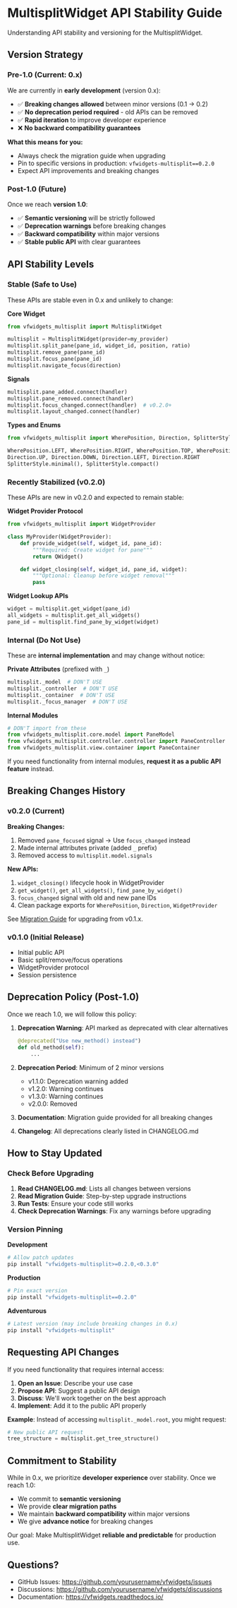 # MultisplitWidget API Stability Guide

Understanding API stability and versioning for the MultisplitWidget.

## Version Strategy

### Pre-1.0 (Current: 0.x)

We are currently in **early development** (version 0.x):

- ✅ **Breaking changes allowed** between minor versions (0.1 → 0.2)
- ✅ **No deprecation period required** - old APIs can be removed
- ✅ **Rapid iteration** to improve developer experience
- ❌ **No backward compatibility guarantees**

**What this means for you:**
- Always check the migration guide when upgrading
- Pin to specific versions in production: `vfwidgets-multisplit==0.2.0`
- Expect API improvements and breaking changes

### Post-1.0 (Future)

Once we reach **version 1.0**:

- ✅ **Semantic versioning** will be strictly followed
- ✅ **Deprecation warnings** before breaking changes
- ✅ **Backward compatibility** within major versions
- ✅ **Stable public API** with clear guarantees

## API Stability Levels

### Stable (Safe to Use)

These APIs are stable even in 0.x and unlikely to change:

**Core Widget**
```python
from vfwidgets_multisplit import MultisplitWidget

multisplit = MultisplitWidget(provider=my_provider)
multisplit.split_pane(pane_id, widget_id, position, ratio)
multisplit.remove_pane(pane_id)
multisplit.focus_pane(pane_id)
multisplit.navigate_focus(direction)
```

**Signals**
```python
multisplit.pane_added.connect(handler)
multisplit.pane_removed.connect(handler)
multisplit.focus_changed.connect(handler)  # v0.2.0+
multisplit.layout_changed.connect(handler)
```

**Types and Enums**
```python
from vfwidgets_multisplit import WherePosition, Direction, SplitterStyle

WherePosition.LEFT, WherePosition.RIGHT, WherePosition.TOP, WherePosition.BOTTOM
Direction.UP, Direction.DOWN, Direction.LEFT, Direction.RIGHT
SplitterStyle.minimal(), SplitterStyle.compact()
```

### Recently Stabilized (v0.2.0)

These APIs are new in v0.2.0 and expected to remain stable:

**Widget Provider Protocol**
```python
from vfwidgets_multisplit import WidgetProvider

class MyProvider(WidgetProvider):
    def provide_widget(self, widget_id, pane_id):
        """Required: Create widget for pane"""
        return QWidget()

    def widget_closing(self, widget_id, pane_id, widget):
        """Optional: Cleanup before widget removal"""
        pass
```

**Widget Lookup APIs**
```python
widget = multisplit.get_widget(pane_id)
all_widgets = multisplit.get_all_widgets()
pane_id = multisplit.find_pane_by_widget(widget)
```

### Internal (Do Not Use)

These are **internal implementation** and may change without notice:

**Private Attributes** (prefixed with `_`)
```python
multisplit._model  # DON'T USE
multisplit._controller  # DON'T USE
multisplit._container  # DON'T USE
multisplit._focus_manager  # DON'T USE
```

**Internal Modules**
```python
# DON'T import from these
from vfwidgets_multisplit.core.model import PaneModel
from vfwidgets_multisplit.controller.controller import PaneController
from vfwidgets_multisplit.view.container import PaneContainer
```

If you need functionality from internal modules, **request it as a public API feature** instead.

## Breaking Changes History

### v0.2.0 (Current)

**Breaking Changes:**
1. Removed `pane_focused` signal → Use `focus_changed` instead
2. Made internal attributes private (added `_` prefix)
3. Removed access to `multisplit.model.signals`

**New APIs:**
1. `widget_closing()` lifecycle hook in WidgetProvider
2. `get_widget()`, `get_all_widgets()`, `find_pane_by_widget()`
3. `focus_changed` signal with old and new pane IDs
4. Clean package exports for `WherePosition`, `Direction`, `WidgetProvider`

See [Migration Guide](migration-guide-GUIDE.md) for upgrading from v0.1.x.

### v0.1.0 (Initial Release)

- Initial public API
- Basic split/remove/focus operations
- WidgetProvider protocol
- Session persistence

## Deprecation Policy (Post-1.0)

Once we reach 1.0, we will follow this policy:

1. **Deprecation Warning**: API marked as deprecated with clear alternatives
   ```python
   @deprecated("Use new_method() instead")
   def old_method(self):
       ...
   ```

2. **Deprecation Period**: Minimum of 2 minor versions
   - v1.1.0: Deprecation warning added
   - v1.2.0: Warning continues
   - v1.3.0: Warning continues
   - v2.0.0: Removed

3. **Documentation**: Migration guide provided for all breaking changes

4. **Changelog**: All deprecations clearly listed in CHANGELOG.md

## How to Stay Updated

### Check Before Upgrading

1. **Read CHANGELOG.md**: Lists all changes between versions
2. **Read Migration Guide**: Step-by-step upgrade instructions
3. **Run Tests**: Ensure your code still works
4. **Check Deprecation Warnings**: Fix any warnings before upgrading

### Version Pinning

**Development**
```bash
# Allow patch updates
pip install "vfwidgets-multisplit>=0.2.0,<0.3.0"
```

**Production**
```bash
# Pin exact version
pip install "vfwidgets-multisplit==0.2.0"
```

**Adventurous**
```bash
# Latest version (may include breaking changes in 0.x)
pip install "vfwidgets-multisplit"
```

## Requesting API Changes

If you need functionality that requires internal access:

1. **Open an Issue**: Describe your use case
2. **Propose API**: Suggest a public API design
3. **Discuss**: We'll work together on the best approach
4. **Implement**: Add it to the public API properly

**Example**: Instead of accessing `multisplit._model.root`, you might request:
```python
# New public API request
tree_structure = multisplit.get_tree_structure()
```

## Commitment to Stability

While in 0.x, we prioritize **developer experience** over stability. Once we reach 1.0:

- We commit to **semantic versioning**
- We provide **clear migration paths**
- We maintain **backward compatibility** within major versions
- We give **advance notice** for breaking changes

Our goal: Make MultisplitWidget **reliable and predictable** for production use.

## Questions?

- GitHub Issues: https://github.com/yourusername/vfwidgets/issues
- Discussions: https://github.com/yourusername/vfwidgets/discussions
- Documentation: https://vfwidgets.readthedocs.io/
